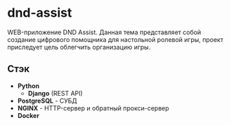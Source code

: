 # dnd-assist

WEB-приложение DND Assist. Данная тема представляет собой создание цифрового помощника для настольной ролевой игры, проект приследует цель облегчить организацию игры.

## Стэк
- **Python**
  - **Django** (REST API)
- **PostgreSQL** - СУБД
- **NGINX** - HTTP-сервер и обратный прокси-сервер
- **Docker**
